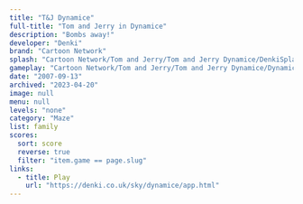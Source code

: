 ```yaml
---
title: "T&J Dynamice"
full-title: "Tom and Jerry in Dynamice"
description: "Bombs away!"
developer: "Denki"
brand: "Cartoon Network"
splash: "Cartoon Network/Tom and Jerry/Tom and Jerry Dynamice/DenkiSplash.bmp"
gameplay: "Cartoon Network/Tom and Jerry/Tom and Jerry Dynamice/Dynamice03.png"
date: "2007-09-13"
archived: "2023-04-20"
image: null
menu: null
levels: "none"
category: "Maze"
list: family
scores:
  sort: score
  reverse: true
  filter: "item.game == page.slug"
links:
  - title: Play
    url: "https://denki.co.uk/sky/dynamice/app.html"
---
```

